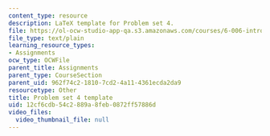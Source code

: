 ```yaml
---
content_type: resource
description: LaTeX template for Problem set 4.
file: https://ol-ocw-studio-app-qa.s3.amazonaws.com/courses/6-006-introduction-to-algorithms-spring-2008/12cf6cdb54c2889a8feb0872ff57886d_ps4_template.tex
file_type: text/plain
learning_resource_types:
- Assignments
ocw_type: OCWFile
parent_title: Assignments
parent_type: CourseSection
parent_uid: 962f74c2-1810-7cd2-4a11-4361ecda2da9
resourcetype: Other
title: Problem set 4 template
uid: 12cf6cdb-54c2-889a-8feb-0872ff57886d
video_files:
  video_thumbnail_file: null
---
```

